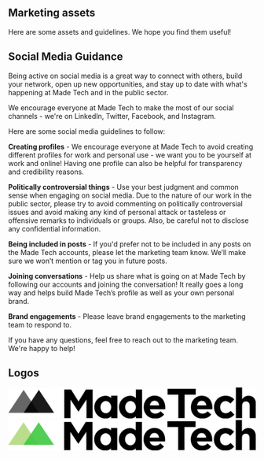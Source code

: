 ## Marketing assets 

Here are some assets and guidelines. We hope you find them useful!

## Social Media Guidance

Being active on social media is a great way to connect with others, build your network, open up new opportunities, and stay up to date with what's happening at Made Tech and in the public sector. 

We encourage everyone at Made Tech to make the most of our social channels - we're on LinkedIn, Twitter, Facebook, and Instagram.

Here are some social media guidelines to follow:

**Creating profiles** - We encourage everyone at Made Tech to avoid creating different profiles for work and personal use - we want you to be yourself at work and online! Having one profile can also be helpful for transparency and credibility reasons.

**Politically controversial things** - Use your best judgment and common sense when engaging on social media. Due to the nature of our work in the public sector, please try to avoid commenting on politically controversial issues and avoid making any kind of personal attack or tasteless or offensive remarks to individuals or groups. Also, be careful not to disclose any confidential information.

**Being included in posts** - If you'd prefer not to be included in any posts on the Made Tech accounts, please let the marketing team know. We’ll make sure we won’t mention or tag you in future posts.

**Joining conversations** - Help us share what is going on at Made Tech by following our accounts and joining the conversation! It really goes a long way and helps build Made Tech’s profile as well as your own personal brand. 

**Brand engagements** - Please leave brand engagements to the marketing team to respond to.

If you have any questions, feel free to reach out to the marketing team. We're happy to help!

## Logos

[logo_bw]: logos/made-tech-logo-blk.png "Made Tech Logo Black & White"
[logo_color]: logos/made-tech-logo-colour.png "Made Tech Logo Colour"

![logo_bw]
![logo_color]
